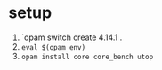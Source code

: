 # setup
1. `opam switch create 4.14.1 .
2. `eval $(opam env)`
3. `opam install core core_bench utop`
